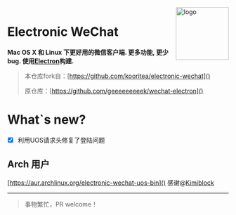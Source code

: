 <img src="assets/icon.png" alt="logo" height="120" align="right" />

# Electronic WeChat

**Mac OS X 和 Linux 下更好用的微信客户端. 更多功能, 更少bug. 使用[Electron](https://github.com/atom/electron)构建.**

> 本仓库fork自：[https://github.com/kooritea/electronic-wechat]()
>
> 原仓库：[https://github.com/geeeeeeeeek/wechat-electron]()

# What`s new?

* [X] 利用UOS请求头修复了登陆问题

## Arch 用户

[https://aur.archlinux.org/electronic-wechat-uos-bin]() 感谢@[Kimiblock](/Kimiblock)

---

> 事物繁忙，PR welcome！
